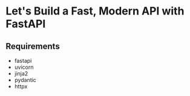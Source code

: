# Let's Build a Fast, Modern API with FastAPI

## Requirements

- fastapi
- uvicorn
- jinja2
- pydantic
- httpx
